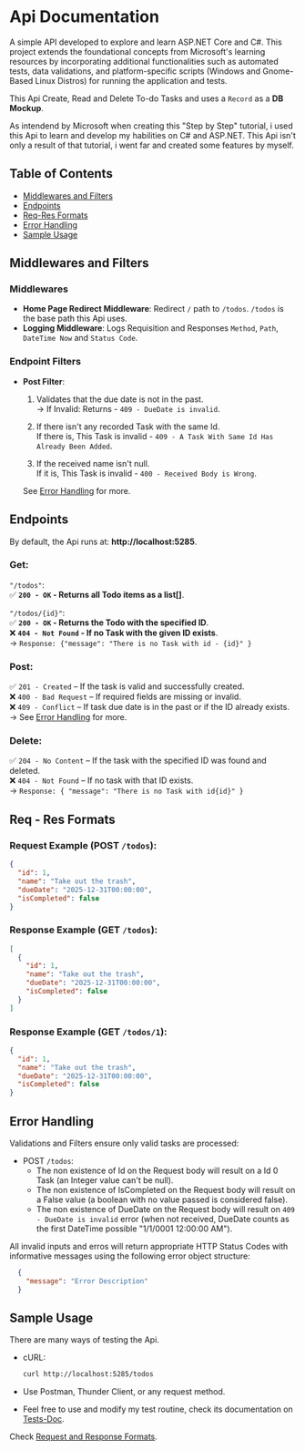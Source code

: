 # Api Documentation 

A simple API developed to explore and learn ASP.NET Core and C#. This project extends the foundational concepts from Microsoft's learning resources by incorporating additional functionalities such as automated tests, data validations, and platform-specific scripts (Windows and Gnome-Based Linux Distros) for running the application and tests.

This Api Create, Read and Delete To-do Tasks and uses a `Record` as a **DB Mockup**. 

As intendend by Microsoft when creating this "Step by Step" tutorial, i used this Api to learn and develop my habilities on C# and ASP.NET. This Api isn't only a result of that tutorial, i went far and created some features by myself.

## Table of Contents

- [Middlewares and Filters](#middlewares-and-filters)
- [Endpoints](#endpoints)
- [Req-Res Formats](#req---res-formats)
- [Error Handling](#error-handling)
- [Sample Usage](#sample-usage)

## Middlewares and Filters

  ### Middlewares
  - **Home Page Redirect Middleware**: Redirect `/` path to `/todos`. `/todos` is the base path this Api uses.
  - **Logging Middleware**: Logs Requisition and Responses `Method`, `Path`, `DateTime Now` and `Status Code`.

  ### Endpoint Filters
  - **Post Filter**:
    1. Validates that the due date is not in the past.\
      -> If Invalid: Returns - `409 - DueDate is invalid`.

    2. If there isn't any recorded Task with the same Id.\
      If there is, This Task is invalid - `409 - A Task With Same Id Has Already Been Added`.

    3. If the received name isn't null.\
      If it is, This Task is invalid - `400 - Received Body is Wrong`.

    See [Error Handling](#error-handling) for more.

## Endpoints

By default, the Api runs at: **http://localhost:5285**.

  ### Get:
  `"/todos"`:\
  ✅ **`200 - OK` - Returns all Todo items as a list[]**.

  `"/todos/{id}"`:\
  ✅ **`200 - OK` - Returns the Todo with the specified ID**.\
  ❌ **`404 - Not Found` - If no Task with the given ID exists**.\
  -> `Response: {"message": "There is no Task with id - {id}" }`

  ### Post:
  ✅ `201 - Created` – If the task is valid and successfully created.  
  ❌ `400 - Bad Request` – If required fields are missing or invalid.  
  ❌ `409 - Conflict` – If task due date is in the past or if the ID already exists.  
  → See [Error Handling](#error-handling) for more.
  
  ### Delete:
  ✅ `204 - No Content` – If the task with the specified ID was found and deleted.  
  ❌ `404 - Not Found` – If no task with that ID exists.  
  → `Response: { "message": "There is no Task with id{id}" }`

## Req - Res Formats

  ### Request Example (POST `/todos`):

  ```json
  {
    "id": 1,
    "name": "Take out the trash",
    "dueDate": "2025-12-31T00:00:00",
    "isCompleted": false
  }
  ```

  ### Response Example (GET `/todos`):

  ```json
  [
    {
      "id": 1,
      "name": "Take out the trash",
      "dueDate": "2025-12-31T00:00:00",
      "isCompleted": false
    }
  ]
  ```

  ### Response Example (GET `/todos/1`):

  ```json
  {
    "id": 1,
    "name": "Take out the trash",
    "dueDate": "2025-12-31T00:00:00",
    "isCompleted": false
  }
  ```

## Error Handling

Validations and Filters ensure only valid tasks are processed:

- POST `/todos`:
  - The non existence of Id on the Request body will result on a Id 0 Task (an Integer value can't be null).
  - The non existence of IsCompleted on the Request body will result on a False value (a boolean with no value passed is considered false).
  - The non existence of DueDate on the Request body will result on `409 - DueDate is invalid` error (when not received, DueDate counts as the first DateTime possible "1/1/0001 12:00:00 AM").

All invalid inputs and erros will return appropriate HTTP Status Codes with informative messages using the following error object structure:
```json
  {
    "message": "Error Description"
  }
```

## Sample Usage

There are many ways of testing the Api.
- cURL: 
  ```bash
  curl http://localhost:5285/todos
  ```

- Use Postman, Thunder Client, or any request method.

- Feel free to use and modify my test routine, check its documentation on [Tests-Doc](Tests-Doc.md).

Check [Request and Response Formats](#req---res-formats).